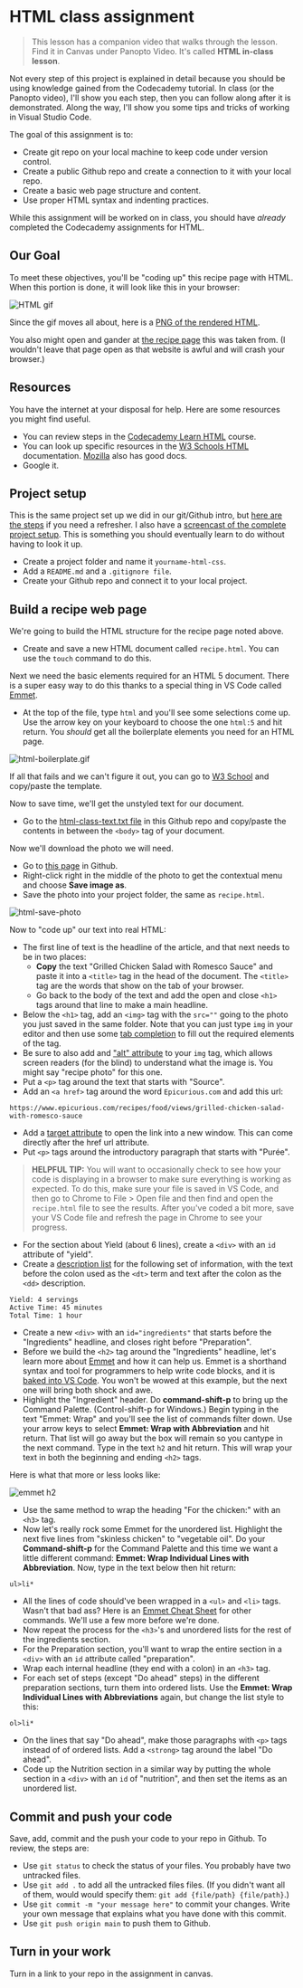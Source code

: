 # HTML class assignment

> This lesson has a companion video that walks through the lesson. Find it in Canvas under Panopto Video. It's called **HTML in-class lesson**.

Not every step of this project is explained in detail because you should be using knowledge gained from the Codecademy tutorial. In class (or the Panopto video), I'll show you each step, then you can follow along after it is demonstrated. Along the way, I'll show you some tips and tricks of working in Visual Studio Code.

The goal of this assignment is to:

- Create git repo on your local machine to keep code under version control.
- Create a public Github repo and create a connection to it with your local repo.
- Create a basic web page structure and content.
- Use proper HTML syntax and indenting practices.

While this assignment will be worked on in class, you should have _already_ completed the Codecademy assignments for HTML.

## Our Goal

To meet these objectives, you'll be "coding up" this recipe page with HTML. When this portion is done, it will look like this in your browser:

![HTML gif](html-done.gif)

Since the gif moves all about, here is a [PNG of the rendered HTML](html-done.png).

You also might open and gander at [the recipe page](https://www.epicurious.com/recipes/food/views/grilled-chicken-salad-with-romesco-sauce) this was taken from. (I wouldn't leave that page open as that website is awful and will crash your browser.)

## Resources

You have the internet at your disposal for help. Here are some resources you might find useful.

- You can review steps in the [Codecademy Learn HTML](https://www.codecademy.com/learn/learn-html) course.
- You can look up specific resources in the [W3 Schools HTML](https://www.w3schools.com/html/default.asp) documentation. [Mozilla](https://developer.mozilla.org/en-US/docs/Web/HTML) also has good docs.
- Google it.

## Project setup

This is the same project set up we did in our git/Github intro, but [here are the steps](https://github.com/utdata/icj-class/blob/main/resources/start-a-project.md) if you need a refresher. I also have a [screencast of the complete project setup](https://drive.google.com/file/d/1qdL7BS6wtk14Rise5YO9MTW9FLvyRw-k/view). This is something you should eventually learn to do without having to look it up.

- Create a project folder and name it `yourname-html-css`.
- Add a `README.md` and a `.gitignore file`.
- Create your Github repo and connect it to your local project.

## Build a recipe web page

We're going to build the HTML structure for the recipe page noted above.

- Create and save a new HTML document called `recipe.html`. You can use the `touch` command to do this.

Next we need the basic elements required for an HTML 5 document. There is a super easy way to do this thanks to a special thing in VS Code called [Emmet](https://code.visualstudio.com/docs/editor/emmet).

- At the top of the file, type `html` and you'll see some selections come up. Use the arrow key on your keyboard to choose the one `html:5` and hit return. You _should_ get all the boilerplate elements you need for an HTML page.

![html-boilerplate.gif](../images/html-boilerplate.gif)

If all that fails and we can't figure it out, you can go to [W3 School](https://www.w3schools.com/html/html5_intro.asp) and copy/paste the template.

Now to save time, we'll get the unstyled text for our document.

- Go to the [html-class-text.txt file](https://raw.githubusercontent.com/utdata/icj-class/main/html/html-class-text.txt) in this Github repo and copy/paste the contents in between the `<body>` tag of your document.

Now we'll download the photo we will need.

- Go to [this page](grilled-chicken-salad-with-romesco-recipe.jpg) in Github.
- Right-click right in the middle of the photo to get the contextual menu and choose **Save image as**.
- Save the photo into your project folder, the same as `recipe.html`.

![html-save-photo](../images/html-save-recipe-image.gif)

Now to "code up" our text into real HTML:

- The first line of text is the headline of the article, and that next needs to be in two places:
  - **Copy** the text "Grilled Chicken Salad with Romesco Sauce" and paste it into a `<title>` tag in the head of the document. The `<title>` tag are the words that show on the tab of your browser.
  - Go back to the body of the text and add the open and close `<h1>` tags around that line to make a main headline.
- Below the `<h1>` tag, add an `<img>` tag with the `src=""` going to the photo you just saved in the same folder. Note that you can just type `img` in your editor and then use some [tab completion](https://code.visualstudio.com/docs/editor/intellisense) to fill out the required elements of the tag.
- Be sure to also add and ["alt" attribute](https://www.w3schools.com/tags/att_img_alt.asp) to your `img` tag, which allows screen readers (for the blind) to understand what the image is. You might say "recipe photo" for this one.
- Put a `<p>` tag around the text that starts with "Source".
- Add an `<a href>` tag around the word `Epicurious.com` and add this url:

`https://www.epicurious.com/recipes/food/views/grilled-chicken-salad-with-romesco-sauce`

- Add a [target attribute](https://www.w3schools.com/tags/att_a_target.asp) to open the link into a new window. This can come directly after the href url attribute.
- Put `<p>` tags around the introductory paragraph that starts with "Purée".

> **HELPFUL TIP:** You will want to occasionally check to see how your code is displaying in a browser to make sure everything is working as expected. To do this, make sure your file is saved in VS Code, and then go to Chrome to File > Open file and then find and open the `recipe.html` file to see the results. After you've coded a bit more, save your VS Code file and refresh the page in Chrome to see your progress.

- For the section about Yield (about 6 lines), create a `<div>` with an `id` attribute of "yield".
- Create a [description list](https://www.w3schools.com/html/html_lists_other.asp) for the following set of information, with the text before the colon used as the `<dt>` term and text after the colon as the `<dd>` description.

``` text
Yield: 4 servings
Active Time: 45 minutes
Total Time: 1 hour
```

- Create a new `<div>` with an `id="ingredients"` that starts before the  "Ingredients" headline, and closes right before "Preparation".
- Before we build the `<h2>` tag around the "Ingredients" headline, let's learn more about [Emmet](https://docs.emmet.io/) and how it can help us. Emmet is a shorthand syntax and tool for programmers to help write code blocks, and it is [baked into VS Code](https://code.visualstudio.com/docs/editor/emmet). You won't be wowed at this example, but the next one will bring both shock and awe.
- Highlight the "Ingredient" header. Do **command-shift-p** to bring up the Command Palette. (Control-shift-p for Windows.) Begin typing in the text "Emmet: Wrap" and you'll see the list of commands filter down. Use your arrow keys to select **Emmet: Wrap with Abbreviation** and hit return. That list will go away but the box will remain so you cantype in the next command. Type in the text `h2` and hit return. This will wrap your text in both the beginning and ending `<h2>` tags.

Here is what that more or less looks like:

![emmet h2](../images/emmet-h2.gif)

- Use the same method to wrap the heading "For the chicken:" with an `<h3>` tag.
- Now let's really rock some Emmet for the unordered list. Highlight the next five lines from "skinless chicken" to "vegetable oil". Do your **Command-shift-p** for the Command Palette and this time we want a little different command: **Emmet: Wrap Individual Lines with Abbreviation**. Now, type in the text below then hit return:

`ul>li*`

- All the lines of code should've been wrapped in a `<ul>` and `<li>` tags. Wasn't that bad ass? Here is an [Emmet Cheat Sheet](https://docs.emmet.io/cheat-sheet/) for other commands. We'll use a few more before we're done.
- Now repeat the process for the `<h3>`'s and unordered lists for the rest of the ingredients section.
- For the Preparation section, you'll want to wrap the entire section in a `<div>` with an `id` attribute called "preparation".
- Wrap each internal headline (they end with a colon) in an `<h3>` tag.
- For each set of steps (except "Do ahead" steps) in the different preparation sections, turn them into ordered lists. Use the **Emmet: Wrap Individual Lines with Abbreviations** again, but change the list style to this:

`ol>li*`

- On the lines that say "Do ahead", make those paragraphs with `<p>` tags instead of of ordered lists. Add a `<strong>` tag around the label "Do ahead".
- Code up the Nutrition section in a similar way by putting the whole section in a `<div>` with an `id` of "nutrition", and then set the items as an unordered list.

## Commit and push your code

Save, add, commit and the push your code to your repo in Github. To review, the steps are:

- Use `git status` to check the status of your files. You probably have two untracked files.
- Use `git add .` to add all the untracked files files. (If you didn't want all of them, would would specify them: `git add {file/path} {file/path}`.)
- Use `git commit -m "your message here"` to commit your changes. Write your own message that explains what you have done with this commit.
- Use `git push origin main` to push them to Github.

## Turn in your work

Turn in a link to your repo in the assignment in canvas.
